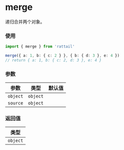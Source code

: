 # merge

递归合并两个对象。

### 使用

```ts
import { merge } from 'rattail'

merge({ a: 1, b: { c: 2 } }, { b: { d: 3 }, e: 4 })
// return { a: 1, b: { c: 2, d: 3 }, e: 4 }
```

### 参数

| 参数     | 类型     | 默认值 |
| -------- | -------- | ------ |
| `object` | `object` |        |
| `source` | `object` |        |

### 返回值

| 类型     |
| -------- |
| `object` |
